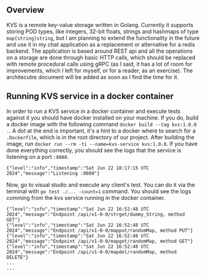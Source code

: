 ## Overview
KVS is a remote key-value storage written in Golang. Currently it supports storing POD types, like integers, 32-bit floats, strings and hashmaps of type `map[string]string`, but I am planning to extend the functionality in the future and use it in my chat application as a replacement or alternative for a redis backend. The application is based around REST api and all the operations on a storage are done through basic HTTP calls, which should be replaced with remote procedural calls using gRPC (as I said, it has a lot of room for improvements, which I left for myself, or for a reader, as an exercise). The architecutre document will be added as soon as I find the time for it.

## Running KVS service in a docker container
In order to run a KVS service in a docker container and execute tests against it you should have docker installed on your machine. If you do, build a docker image with the following command `docker build --tag kvs:1.0.0 .`. A dot at the end is important, it's a hint to a docker where to search for a `.Dockerfile`, which is in the root directory of our project. After building the image, run `docker run --rm -ti --name=kvs-service kvs:1.0.0`. If you have done everything correctly, you should see the logs that the service is listening on a port `:8080`. 
```log
{"level":"info","timestamp":"Sat Jun 22 18:17:15 UTC 2024","message":"Listening :8080"}
```
Now, go to visual studio and execute any client's test. You can do it via the terminal with `go test ./... -count=1` command. You should see the logs comming from the kvs service running in the docker container.
```log
{"level":"info","timestamp":"Sat Jun 22 16:52:48 UTC 2024","message":"Endpoint /api/v1-0-0/strget/dummy_String, method GET"}
{"level":"info","timestamp":"Sat Jun 22 16:52:48 UTC 2024","message":"Endpoint /api/v1-0-0/mapput/randomMap, method PUT"}
{"level":"info","timestamp":"Sat Jun 22 16:52:48 UTC 2024","message":"Endpoint /api/v1-0-0/mapget/randomMap, method GET"}
{"level":"info","timestamp":"Sat Jun 22 16:52:48 UTC 2024","message":"Endpoint /api/v1-0-0/mapdel/randomMap, method DELETE"}
...
...
```